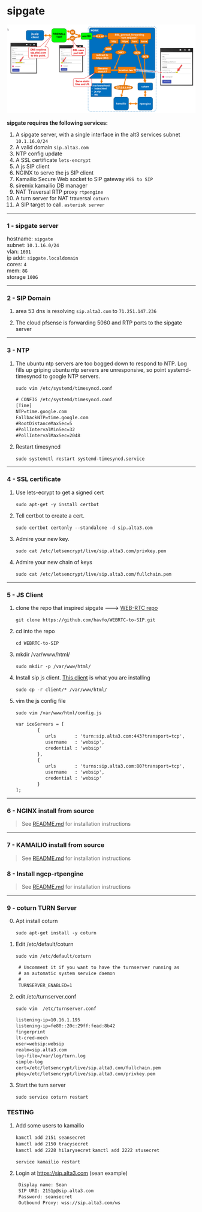 # sipgate

![sipgrate](https://github.com/alta3/sipgate/blob/master/images/sipgate.png)

**sipgate requires the following services:**

1. A sipgate server, with a single interface in the alt3 services subnet `10.1.16.0/24`
2. A valid domain `sip.alta3.com`
3. NTP config update
4. A SSL certificate `lets-encrypt`
5. A js SIP client
6. NGINX to serve the js SIP client
7. Kamailio Secure Web socket to SIP gateway `WSS to SIP`
8. siremix kamailio DB manager
9. NAT Traversal RTP proxy `rtpengine`
10. A turn server for NAT traversal  `coturn`
11. A SIP target to call. `asterisk server`


----
### 1 - sipgate server
hostname: `sipgate`  
subnet:  `10.1.16.0/24`  
vlan: `1601`  
ip addr: `sipgate.localdomain`  
cores: `4`  
mem: `8G`  
storage `100G`  

----
### 2 - SIP Domain
1. area 53 dns is resolving `sip.alta3.com` to `71.251.147.236`

0. The cloud pfsense is forwarding 5060 and RTP ports to the sipgate server

----
### 3 - NTP
1. The ubuntu ntp servers are too bogged down to respond to NTP. Log fills up griping ubuntu ntp servers are unresponsive, so point systemd-timesyncd to google NTP servers.

    `sudo vim /etc/systemd/timesyncd.conf`

       # CONFIG /etc/systemd/timesyncd.conf
       [Time]
       NTP=time.google.com
       FallbackNTP=time.google.com
       #RootDistanceMaxSec=5
       #PollIntervalMinSec=32
       #PollIntervalMaxSec=2048

0. Restart timesyncd

    `sudo systemctl restart systemd-timesyncd.service`

----
### 4 - SSL certificate

1. Use lets-ecrypt to get a signed cert

    `sudo apt-get -y install certbot`

0. Tell certbot to create a cert.

    `sudo certbot certonly --standalone -d sip.alta3.com`

0. Admire your new key.

    `sudo cat /etc/letsencrypt/live/sip.alta3.com/privkey.pem`

0. Admire your new chain of keys

    `sudo cat /etc/letsencrypt/live/sip.alta3.com/fullchain.pem`

----
### 5 - JS Client

1. clone the repo that inspired sipgate ---> [WEB-RTC repo](https://github.com/havfo/WEBRTC-to-SIP)

    `git clone https://github.com/havfo/WEBRTC-to-SIP.git`

0. cd into the repo

    `cd WEBRTC-to-SIP`

0. mkdir /var/www/html/

    `sudo mkdir -p /var/www/html/`
    
0. Install sip js client. [This client](https://github.com/havfo/SipCaller) is what you are installing

    `sudo cp -r client/* /var/www/html/`

0. vim the js config file

    `sudo vim /var/www/html/config.js`

       var iceServers = [
               {
                  urls       : 'turn:sip.alta3.com:443?transport=tcp',
                  username   : 'websip',
                  credential : 'websip'
               },
               {
                  urls       : 'turns:sip.alta3.com:80?transport=tcp',
                  username   : 'websip',
                  credential : 'websip'
               }
       ];


----
### 6 - NGINX install from source  
> See [README.md](https://github.com/alta3/sipgate/tree/master/nginx) for installation instructions

----
### 7 - KAMAILIO install from source  
> See [README.md](https://github.com/alta3/sipgate/blob/master/kamailio/README.md) for installation instructions

### 8 - Install ngcp-rtpengine  
> See [README.md](https://github.com/alta3/sipgate/blob/master/rtpengine/README.md) for installation instructions

----
### 9 - coturn TURN Server 

0. Apt install coturn

    `sudo apt-get install -y coturn`

0. Edit /etc/default/coturn

    `sudo vim /etc/default/coturn`
    
        # Uncomment it if you want to have the turnserver running as
        # an automatic system service daemon
        #
        TURNSERVER_ENABLED=1    

0. edit /etc/turnserver.conf

    `sudo vim  /etc/turnserver.conf`
    
       listening-ip=10.16.1.195
       listening-ip=fe80::20c:29ff:fead:8b42
       fingerprint
       lt-cred-mech
       user=websip:websip
       realm=sip.alta3.com
       log-file=/var/log/turn.log
       simple-log
       cert=/etc/letsencrypt/live/sip.alta3.com/fullchain.pem
       pkey=/etc/letsencrypt/live/sip.alta3.com/privkey.pem

0. Start the turn server

    `sudo service coturn restart`  

### TESTING

1. Add some users to kamailio

    `kamctl add 2151 seansecret`  
    `kamctl add 2150 tracysecret`  
    `kamctl add 2228 hilarysecret`
    `kamctl add 2222 stusecret`    
    
    `service kamailio restart`  
    
0. Login at https://sip.alta3.com (sean example)

        Display name: Sean
        SIP URI: 2151p@sip.alta3.com
        Password: seansecret
        Outbound Proxy: wss://sip.alta3.com/ws
        

